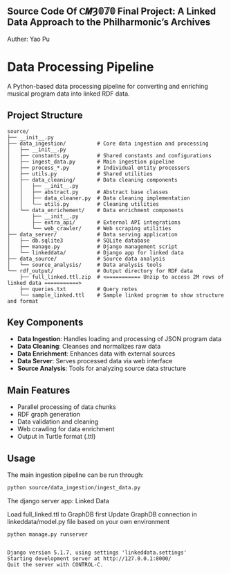 

## Source Code Of Ⲥ𝙈Ȝ𝟘𝟟𝟘 Final Project: A Linked Data Approach to the Philharmonic’s Archives 
Auther: Yao Pu


# Data Processing Pipeline

A Python-based data processing pipeline for converting and enriching musical program data into linked RDF data.

## Project Structure

```
source/
├── __init__.py  
├── data_ingestion/          # Core data ingestion and processing  
│   ├── __init__.py  
│   ├── constants.py         # Shared constants and configurations  
│   ├── ingest_data.py       # Main ingestion pipeline  
│   ├── process_*.py         # Individual entity processors  
│   ├── utils.py             # Shared utilities  
│   ├── data_cleaning/       # Data cleaning components  
│   │   ├── __init__.py  
│   │   ├── abstract.py      # Abstract base classes  
│   │   ├── data_cleaner.py  # Data cleaning implementation  
│   │   └── utils.py         # Cleaning utilities  
│   └── data_enrichement/    # Data enrichment components  
│       ├── __init__.py  
│       ├── extra_api/       # External API integrations  
│       └── web_crawler/     # Web scraping utilities  
├── data_server/             # Data serving application  
│   ├── db.sqlite3           # SQLite database  
│   ├── manage.py            # Django management script  
│   └── linkeddata/          # Django app for linked data  
├── data_source/             # Source data analysis  
│   └── source_analysis/     # Data analysis tools  
└── rdf_output/              # Output directory for RDF data  
    ├── full_linked.ttl.zip  # <=========== Unzip to access 2M rows of linked data ===========>  
    ├── queries.txt          # Query notes  
    └── sample_linked.ttl    # Sample linked program to show structure and format  
```

## Key Components

- **Data Ingestion**: Handles loading and processing of JSON program data
- **Data Cleaning**: Cleanses and normalizes raw data
- **Data Enrichment**: Enhances data with external sources
- **Data Server**: Serves processed data via web interface
- **Source Analysis**: Tools for analyzing source data structure

## Main Features

- Parallel processing of data chunks
- RDF graph generation
- Data validation and cleaning
- Web crawling for data enrichment
- Output in Turtle format (.ttl)

## Usage

The main ingestion pipeline can be run through:

```sh
python source/data_ingestion/ingest_data.py
```


The django server app: Linked Data

Load full_linked.ttl to GraphDB first
Update GraphDB connection in linkeddata/model.py file based on your own environment

```
python manage.py runserver


Django version 5.1.7, using settings 'linkeddata.settings'
Starting development server at http://127.0.0.1:8000/
Quit the server with CONTROL-C.
```


